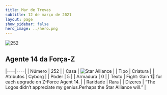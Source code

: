 ```yaml
---
title: Mar de Trevas
subtitle: 12 de março de 2021
layout: page
show_sidebar: false
hero_image: ../hero.png
---
```


![252](https://cdn.keyforgegame.com/media/card_front/pt/496_252_3GQ3XM88H2QW_pt.png)

## Agente 14 da Força-Z

|----|----|
| Número | 252 |
| Casa | ![Star Alliance](https://archonarcana.com/images/thumb/7/7d/Star_Alliance.png/22px-Star_Alliance.png "Aliança Estelar") |
| Tipo | Criatura |
| Atributos | Cyborg |
| Poder | 5 |
| Armadura | 0 |
| Texto | Fight: Gain 1 for each upgrade on Z-Force Agent 14. |
| Raridade | Rara |
| Dizeres | “The Logos didn’t appreciate my genius.<softreturn>Perhaps the Star Alliance will.” |
